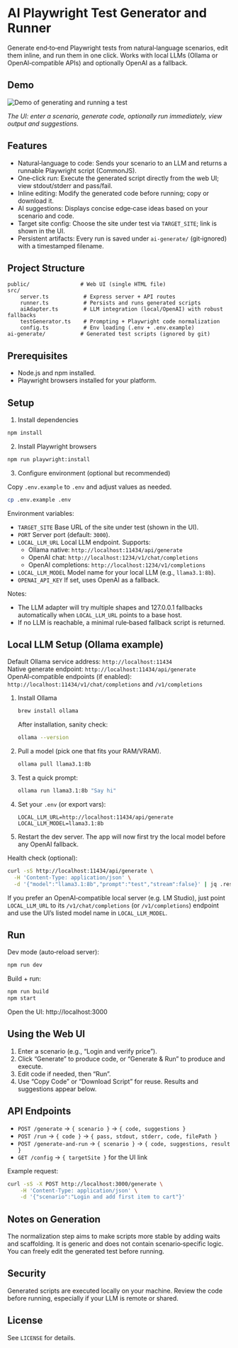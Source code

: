 # AI Playwright Test Generator and Runner

Generate end‑to‑end Playwright tests from natural‑language scenarios, edit them inline, and run them in one click. Works with local LLMs (Ollama or OpenAI‑compatible APIs) and optionally OpenAI as a fallback.

## Demo

![Demo of generating and running a test](./demo.gif)

*The UI: enter a scenario, generate code, optionally run immediately, view output and suggestions.*

## Features

- Natural‑language to code: Sends your scenario to an LLM and returns a runnable Playwright script (CommonJS).
- One‑click run: Execute the generated script directly from the web UI; view stdout/stderr and pass/fail.
- Inline editing: Modify the generated code before running; copy or download it.
- AI suggestions: Displays concise edge‑case ideas based on your scenario and code.
- Target site config: Choose the site under test via `TARGET_SITE`; link is shown in the UI.
- Persistent artifacts: Every run is saved under `ai-generate/` (git‑ignored) with a timestamped filename.

## Project Structure

```
public/                # Web UI (single HTML file)
src/
	server.ts           # Express server + API routes
	runner.ts           # Persists and runs generated scripts
	aiAdapter.ts        # LLM integration (local/OpenAI) with robust fallbacks
	testGenerator.ts    # Prompting + Playwright code normalization
	config.ts           # Env loading (.env + .env.example)
ai-generate/           # Generated test scripts (ignored by git)
```

## Prerequisites

- Node.js and npm installed.
- Playwright browsers installed for your platform.

## Setup

1) Install dependencies

```sh
npm install
```

2) Install Playwright browsers

```sh
npm run playwright:install
```

3) Configure environment (optional but recommended)

Copy `.env.example` to `.env` and adjust values as needed.

```sh
cp .env.example .env
```

Environment variables:

- `TARGET_SITE`        Base URL of the site under test (shown in the UI).
- `PORT`               Server port (default: `3000`).
- `LOCAL_LLM_URL`      Local LLM endpoint. Supports:
	- Ollama native: `http://localhost:11434/api/generate`
	- OpenAI chat: `http://localhost:1234/v1/chat/completions`
	- OpenAI completions: `http://localhost:1234/v1/completions`
- `LOCAL_LLM_MODEL`    Model name for your local LLM (e.g., `llama3.1:8b`).
- `OPENAI_API_KEY`     If set, uses OpenAI as a fallback.

Notes:

- The LLM adapter will try multiple shapes and 127.0.0.1 fallbacks automatically when `LOCAL_LLM_URL` points to a base host.
- If no LLM is reachable, a minimal rule‑based fallback script is returned.

## Local LLM Setup (Ollama example)

Default Ollama service address: `http://localhost:11434`  
Native generate endpoint: `http://localhost:11434/api/generate`  
OpenAI‑compatible endpoints (if enabled): `http://localhost:11434/v1/chat/completions` and `/v1/completions`

1. Install Ollama  
	```sh
	brew install ollama
	```
    After installation, sanity check:
    ```sh
	ollama --version
	``` 
2. Pull a model (pick one that fits your RAM/VRAM).  
	```sh
	ollama pull llama3.1:8b
	```
3. Test a quick prompt:  
	```sh
	ollama run llama3.1:8b "Say hi"
	```
4. Set your `.env` (or export vars):  
	```
	LOCAL_LLM_URL=http://localhost:11434/api/generate
	LOCAL_LLM_MODEL=llama3.1:8b
	```
5. Restart the dev server. The app will now first try the local model before any OpenAI fallback.

Health check (optional):
```sh
curl -sS http://localhost:11434/api/generate \
  -H 'Content-Type: application/json' \
  -d '{"model":"llama3.1:8b","prompt":"test","stream":false}' | jq .response
```

If you prefer an OpenAI‑compatible local server (e.g. LM Studio), just point `LOCAL_LLM_URL` to its `/v1/chat/completions` (or `/v1/completions`) endpoint and use the UI’s listed model name in `LOCAL_LLM_MODEL`.

## Run

Dev mode (auto‑reload server):

```sh
npm run dev
```

Build + run:

```sh
npm run build
npm start
```

Open the UI: http://localhost:3000

## Using the Web UI

1) Enter a scenario (e.g., “Login and verify price”).
2) Click “Generate” to produce code, or “Generate & Run” to produce and execute.
3) Edit code if needed, then “Run”.
4) Use “Copy Code” or “Download Script” for reuse. Results and suggestions appear below.

## API Endpoints

- `POST /generate` → `{ scenario }` → `{ code, suggestions }`
- `POST /run` → `{ code }` → `{ pass, stdout, stderr, code, filePath }`
- `POST /generate-and-run` → `{ scenario }` → `{ code, suggestions, result }`
- `GET /config` → `{ targetSite }` for the UI link

Example request:

```sh
curl -sS -X POST http://localhost:3000/generate \
	-H 'Content-Type: application/json' \
	-d '{"scenario":"Login and add first item to cart"}'
```

## Notes on Generation

The normalization step aims to make scripts more stable by adding waits and scaffolding. It is generic and does not contain scenario‑specific logic. You can freely edit the generated test before running.

## Security

Generated scripts are executed locally on your machine. Review the code before running, especially if your LLM is remote or shared.

## License

See `LICENSE` for details.
